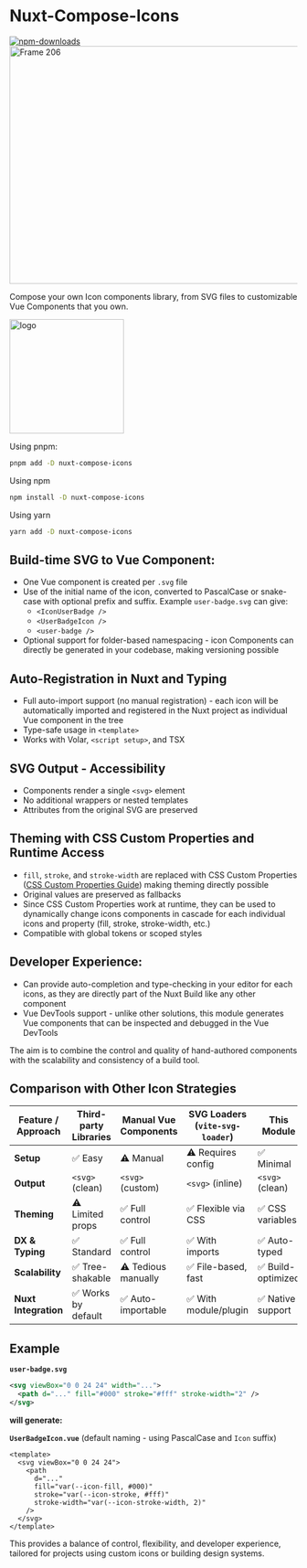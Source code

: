 # Nuxt-Compose-Icons

<a href="https://www.npmjs.com/package/nuxt-compose-icons" target="_blank" rel="noopener noreferrer">
  <img src="https://img.shields.io/npm/v/nuxt-compose-icons.svg?style=flat&colorA=000&colorB=C1272D" alt="npm-downloads" />
</a>

<img width="1400" height="416" alt="Frame 206" src="https://github.com/user-attachments/assets/4aaba37a-4cd8-4ac3-b12b-f98171869a28" />

Compose your own Icon components library, from SVG files to customizable Vue Components that you own.

<img width="200" alt="logo" src="https://github.com/user-attachments/assets/71be7ce7-54ef-401e-84df-8dde0891cc9d" />

Using pnpm:

```bash
pnpm add -D nuxt-compose-icons
```

Using npm

```bash
npm install -D nuxt-compose-icons
```

Using yarn

```bash
yarn add -D nuxt-compose-icons
```

## Build-time SVG to Vue Component:

- One Vue component is created per `.svg` file
- Use of the initial name of the icon, converted to PascalCase or snake-case with optional prefix and suffix.
  Example `user-badge.svg` can give:
  - `<IconUserBadge />`
  - `<UserBadgeIcon />`
  - `<user-badge />`
- Optional support for folder-based namespacing - icon Components can directly be generated in your codebase, making versioning possible

## Auto-Registration in Nuxt and Typing

- Full auto-import support (no manual registration) - each icon will be automatically imported and registered in the Nuxt project as individual Vue component in the tree
- Type-safe usage in `<template>`
- Works with Volar, `<script setup>`, and TSX

## SVG Output - Accessibility

- Components render a single `<svg>` element
- No additional wrappers or nested templates
- Attributes from the original SVG are preserved

## Theming with CSS Custom Properties and Runtime Access

- `fill`, `stroke`, and `stroke-width` are replaced with CSS Custom Properties ([CSS Custom Properties Guide](https://css-tricks.com/a-complete-guide-to-custom-properties/)) making theming directly possible
- Original values are preserved as fallbacks
- Since CSS Custom Properties work at runtime, they can be used to dynamically change icons components in cascade for each individual icons and property (fill, stroke, stroke-width, etc.)
- Compatible with global tokens or scoped styles

## Developer Experience:

- Can provide auto-completion and type-checking in your editor for each icons, as they are directly part of the Nuxt Build like any other component
- Vue DevTools support - unlike other solutions, this module generates Vue components that can be inspected and debugged in the Vue DevTools

The aim is to combine the control and quality of hand-authored components with the scalability and consistency of a build tool.

## Comparison with Other Icon Strategies

| Feature / Approach   | Third-party Libraries | Manual Vue Components | SVG Loaders (`vite-svg-loader`) | **This Module**    |
| -------------------- | --------------------- | --------------------- | ------------------------------- | ------------------ |
| **Setup**            | ✅ Easy               | ⚠️ Manual             | ⚠️ Requires config              | ✅ Minimal         |
| **Output**           | `<svg>` (clean)       | `<svg>` (custom)      | `<svg>` (inline)                | `<svg>` (clean)    |
| **Theming**          | ⚠️ Limited props      | ✅ Full control       | ✅ Flexible via CSS             | ✅ CSS variables   |
| **DX & Typing**      | ✅ Standard           | ✅ Full control       | ✅ With imports                 | ✅ Auto-typed      |
| **Scalability**      | ✅ Tree-shakable      | ⚠️ Tedious manually   | ✅ File-based, fast             | ✅ Build-optimized |
| **Nuxt Integration** | ✅ Works by default   | ✅ Auto-importable    | ✅ With module/plugin           | ✅ Native support  |

## Example

**`user-badge.svg`**

```xml
<svg viewBox="0 0 24 24" width="...">
  <path d="..." fill="#000" stroke="#fff" stroke-width="2" />
</svg>
```

**will generate:**

**`UserBadgeIcon.vue`** (default naming - using PascalCase and `Icon` suffix)

```vue
<template>
  <svg viewBox="0 0 24 24">
    <path
      d="..."
      fill="var(--icon-fill, #000)"
      stroke="var(--icon-stroke, #fff)"
      stroke-width="var(--icon-stroke-width, 2)"
    />
  </svg>
</template>
```

This provides a balance of control, flexibility, and developer experience, tailored for projects using custom icons or building design systems.
